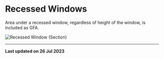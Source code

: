 # Recessed Windows

Area under a recessed window, regardless of height of the window, is included as GFA.

![Recessed Window (Section)](https://www.ura.gov.sg/-/media/Corporate/Guidelines/Development-control/GFA/GFA-09-Recessed-windows_final.jpg?h=690&w=1000) 

---

**Last updated on 26 Jul 2023**
